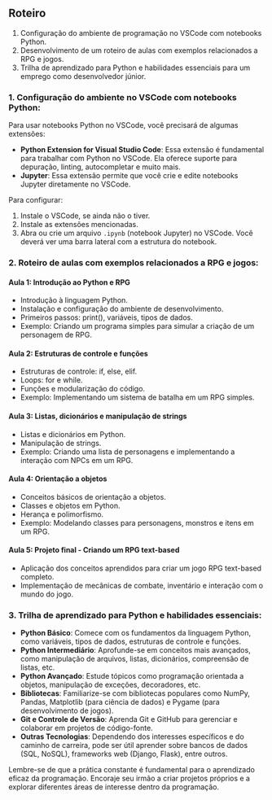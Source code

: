 Roteiro
---

1. Configuração do ambiente de programação no VSCode com notebooks Python.
2. Desenvolvimento de um roteiro de aulas com exemplos relacionados a RPG e jogos.
3. Trilha de aprendizado para Python e habilidades essenciais para um emprego como desenvolvedor júnior.

### 1. Configuração do ambiente no VSCode com notebooks Python:

Para usar notebooks Python no VSCode, você precisará de algumas extensões:

- **Python Extension for Visual Studio Code**: Essa extensão é fundamental para trabalhar com Python no VSCode. Ela oferece suporte para depuração, linting, autocompletar e muito mais.
- **Jupyter**: Essa extensão permite que você crie e edite notebooks Jupyter diretamente no VSCode.

Para configurar:

1. Instale o VSCode, se ainda não o tiver.
2. Instale as extensões mencionadas.
3. Abra ou crie um arquivo `.ipynb` (notebook Jupyter) no VSCode. Você deverá ver uma barra lateral com a estrutura do notebook.

### 2. Roteiro de aulas com exemplos relacionados a RPG e jogos:

#### Aula 1: Introdução ao Python e RPG
- Introdução à linguagem Python.
- Instalação e configuração do ambiente de desenvolvimento.
- Primeiros passos: print(), variáveis, tipos de dados.
- Exemplo: Criando um programa simples para simular a criação de um personagem de RPG.

#### Aula 2: Estruturas de controle e funções
- Estruturas de controle: if, else, elif.
- Loops: for e while.
- Funções e modularização do código.
- Exemplo: Implementando um sistema de batalha em um RPG simples.

#### Aula 3: Listas, dicionários e manipulação de strings
- Listas e dicionários em Python.
- Manipulação de strings.
- Exemplo: Criando uma lista de personagens e implementando a interação com NPCs em um RPG.

#### Aula 4: Orientação a objetos
- Conceitos básicos de orientação a objetos.
- Classes e objetos em Python.
- Herança e polimorfismo.
- Exemplo: Modelando classes para personagens, monstros e itens em um RPG.

#### Aula 5: Projeto final - Criando um RPG text-based
- Aplicação dos conceitos aprendidos para criar um jogo RPG text-based completo.
- Implementação de mecânicas de combate, inventário e interação com o mundo do jogo.

### 3. Trilha de aprendizado para Python e habilidades essenciais:

- **Python Básico**: Comece com os fundamentos da linguagem Python, como variáveis, tipos de dados, estruturas de controle e funções.
- **Python Intermediário**: Aprofunde-se em conceitos mais avançados, como manipulação de arquivos, listas, dicionários, compreensão de listas, etc.
- **Python Avançado**: Estude tópicos como programação orientada a objetos, manipulação de exceções, decoradores, etc.
- **Bibliotecas**: Familiarize-se com bibliotecas populares como NumPy, Pandas, Matplotlib (para ciência de dados) e Pygame (para desenvolvimento de jogos).
- **Git e Controle de Versão**: Aprenda Git e GitHub para gerenciar e colaborar em projetos de código-fonte.
- **Outras Tecnologias**: Dependendo dos interesses específicos e do caminho de carreira, pode ser útil aprender sobre bancos de dados (SQL, NoSQL), frameworks web (Django, Flask), entre outros.

Lembre-se de que a prática constante é fundamental para o aprendizado eficaz da programação. Encoraje seu irmão a criar projetos próprios e a explorar diferentes áreas de interesse dentro da programação.